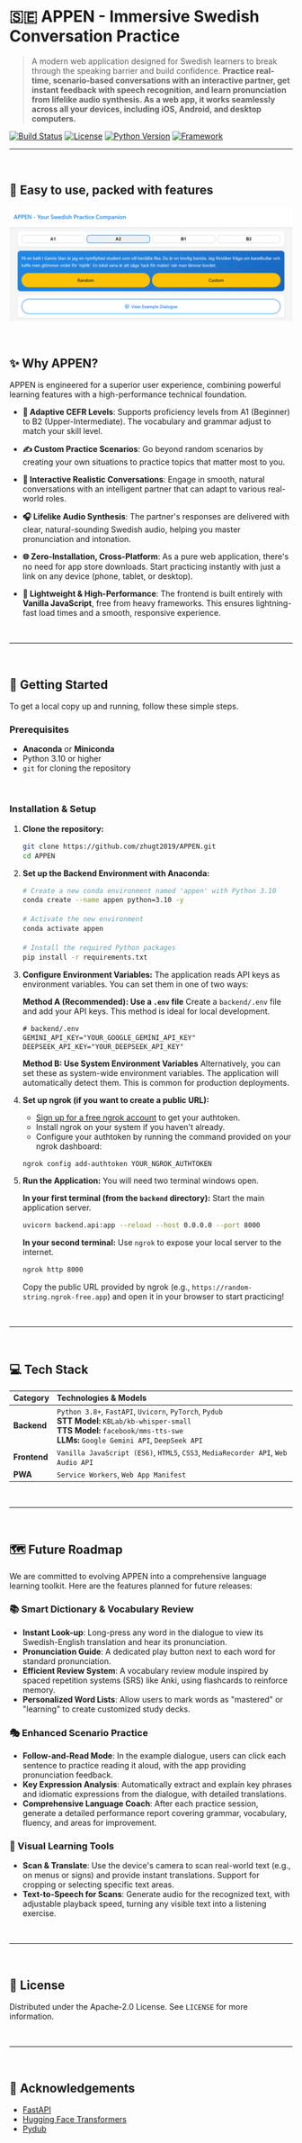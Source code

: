 # 🇸🇪 APPEN - Immersive Swedish Conversation Practice

> A modern web application designed for Swedish learners to break through the speaking barrier and build confidence. **Practice real-time, scenario-based conversations with an interactive partner, get instant feedback with speech recognition, and learn pronunciation from lifelike audio synthesis. As a web app, it works seamlessly across all your devices, including iOS, Android, and desktop computers.**

[![Build Status](https://img.shields.io/badge/build-passing-brightgreen)](https://github.com)
[![License](https://img.shields.io/badge/license-MIT-blue)](https://opensource.org/licenses/MIT)
[![Python Version](https://img.shields.io/badge/python-3.10+-blue.svg)](https://www.python.org/downloads/)
[![Framework](https://img.shields.io/badge/framework-FastAPI-green)](https://fastapi.tiangolo.com/)

---
<br>

## 💎 Easy to use, packed with features
![APPEN Screenshot](appen-screenshot.png)

<br>

## ✨ Why APPEN?

APPEN is engineered for a superior user experience, combining powerful learning features with a high-performance technical foundation.

* **🎯 Adaptive CEFR Levels**: Supports proficiency levels from A1 (Beginner) to B2 (Upper-Intermediate). The vocabulary and grammar adjust to match your skill level.

* **✍️ Custom Practice Scenarios**: Go beyond random scenarios by creating your own situations to practice topics that matter most to you.

* **🤖 Interactive Realistic Conversations**: Engage in smooth, natural conversations with an intelligent partner that can adapt to various real-world roles.

* **🎧 Lifelike Audio Synthesis**: The partner's responses are delivered with clear, natural-sounding Swedish audio, helping you master pronunciation and intonation.

* **🌐 Zero-Installation, Cross-Platform**: As a pure web application, there's no need for app store downloads. Start practicing instantly with just a link on any device (phone, tablet, or desktop).

* **🚀 Lightweight & High-Performance**: The frontend is built entirely with **Vanilla JavaScript**, free from heavy frameworks. This ensures lightning-fast load times and a smooth, responsive experience.

<br>

---

<br>

## 🚀 Getting Started

To get a local copy up and running, follow these simple steps.

### Prerequisites

* **Anaconda** or **Miniconda**
* Python 3.10 or higher
* `git` for cloning the repository

<br>

### Installation & Setup

1.  **Clone the repository:**
    ```sh
    git clone https://github.com/zhugt2019/APPEN.git
    cd APPEN
    ```

2.  **Set up the Backend Environment with Anaconda:**
    ```sh
    # Create a new conda environment named 'appen' with Python 3.10
    conda create --name appen python=3.10 -y

    # Activate the new environment
    conda activate appen

    # Install the required Python packages
    pip install -r requirements.txt
    ```

3.  **Configure Environment Variables:**
    The application reads API keys as environment variables. You can set them in one of two ways:

    **Method A (Recommended): Use a `.env` file**
    Create a `backend/.env` file and add your API keys. This method is ideal for local development.
    ```env
    # backend/.env
    GEMINI_API_KEY="YOUR_GOOGLE_GEMINI_API_KEY"
    DEEPSEEK_API_KEY="YOUR_DEEPSEEK_API_KEY"
    ```

    **Method B: Use System Environment Variables**
    Alternatively, you can set these as system-wide environment variables. The application will automatically detect them. This is common for production deployments.

4.  **Set up ngrok (if you want to create a public URL):**
    * [Sign up for a free ngrok account](https://dashboard.ngrok.com/signup) to get your authtoken.
    * Install ngrok on your system if you haven't already.
    * Configure your authtoken by running the command provided on your ngrok dashboard:
    ```sh
    ngrok config add-authtoken YOUR_NGROK_AUTHTOKEN

5.  **Run the Application:**
    You will need two terminal windows open.

    **In your first terminal (from the `backend` directory):**
    Start the main application server.
    ```sh
    uvicorn backend.api:app --reload --host 0.0.0.0 --port 8000
    ```

    **In your second terminal:**
    Use `ngrok` to expose your local server to the internet.
    ```sh
    ngrok http 8000
    ```
    Copy the public URL provided by ngrok (e.g., `https://random-string.ngrok-free.app`) and open it in your browser to start practicing!

<br>

---

<br>

## 💻 Tech Stack

| Category    | Technologies & Models                                                                                                                                                             |
| :---------- | :-------------------------------------------------------------------------------------------------------------------------------------------------------------------------------- |
| **Backend** | `Python 3.8+`, `FastAPI`, `Uvicorn`, `PyTorch`, `Pydub`<br>**STT Model:** `KBLab/kb-whisper-small`<br>**TTS Model:** `facebook/mms-tts-swe`<br>**LLMs:** `Google Gemini API`, `DeepSeek API` |
| **Frontend** | `Vanilla JavaScript (ES6)`, `HTML5`, `CSS3`, `MediaRecorder API`, `Web Audio API`                                                                                                    |
| **PWA** | `Service Workers`, `Web App Manifest`                                                                                                                                               |

<br>

---

<br>

## 🗺️ Future Roadmap

We are committed to evolving APPEN into a comprehensive language learning toolkit. Here are the features planned for future releases:

### 📚 Smart Dictionary & Vocabulary Review

* **Instant Look-up**: Long-press any word in the dialogue to view its Swedish-English translation and hear its pronunciation.
* **Pronunciation Guide**: A dedicated play button next to each word for standard pronunciation.
* **Efficient Review System**: A vocabulary review module inspired by spaced repetition systems (SRS) like Anki, using flashcards to reinforce memory.
* **Personalized Word Lists**: Allow users to mark words as "mastered" or "learning" to create customized study decks.

### 🎭 Enhanced Scenario Practice

* **Follow-and-Read Mode**: In the example dialogue, users can click each sentence to practice reading it aloud, with the app providing pronunciation feedback.
* **Key Expression Analysis**: Automatically extract and explain key phrases and idiomatic expressions from the dialogue, with detailed translations.
* **Comprehensive Language Coach**: After each practice session, generate a detailed performance report covering grammar, vocabulary, fluency, and areas for improvement.

### 📸 Visual Learning Tools

* **Scan & Translate**: Use the device's camera to scan real-world text (e.g., on menus or signs) and provide instant translations. Support for cropping or selecting specific text areas.
* **Text-to-Speech for Scans**: Generate audio for the recognized text, with adjustable playback speed, turning any visible text into a listening exercise.

<br>

---

<br>

## 📜 License

Distributed under the Apache-2.0 License. See `LICENSE` for more information.

<br>

---

<br>

## 🙏 Acknowledgements

* [FastAPI](https://fastapi.tiangolo.com/)
* [Hugging Face Transformers](https://huggingface.co/docs/transformers/index)
* [Pydub](https://github.com/jiaaro/pydub)
